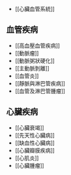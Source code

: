 - [[心臟血管系統]]
## 血管疾病
- [[高血壓血管疾病]]
- [[動脈瘤]] 
- [[動脈粥狀硬化]] 
- [[主動脈剝離]]
- [[血管炎]] 
- [[靜脈與淋巴管疾病]]
- [[血管及淋巴管腫瘤]]
## 心臟疾病
- [[心臟衰竭]] 
- [[先天性心臟病]] 
- [[缺血性心臟病]]
- [[心臟瓣膜疾病]]
- [[心肌炎]] 
- [[心臟腫瘤]]